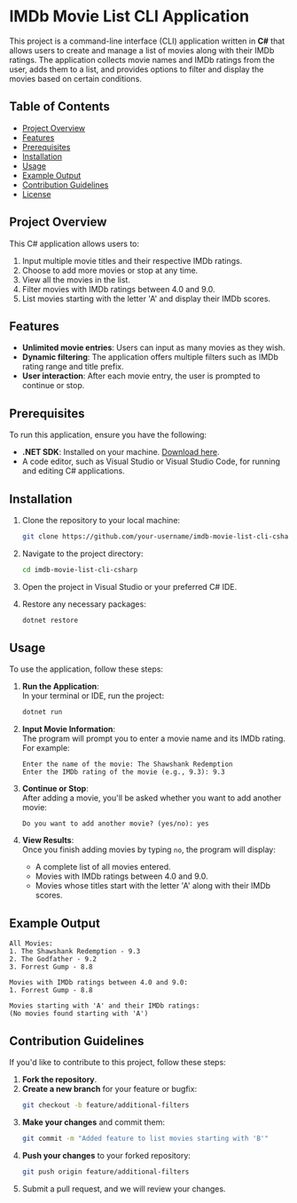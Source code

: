 # IMDb Movie List CLI Application

This project is a command-line interface (CLI) application written in **C#** that allows users to create and manage a list of movies along with their IMDb ratings. The application collects movie names and IMDb ratings from the user, adds them to a list, and provides options to filter and display the movies based on certain conditions.

## Table of Contents
- [Project Overview](#project-overview)
- [Features](#features)
- [Prerequisites](#prerequisites)
- [Installation](#installation)
- [Usage](#usage)
- [Example Output](#example-output)
- [Contribution Guidelines](#contribution-guidelines)
- [License](#license)

## Project Overview

This C# application allows users to:
1. Input multiple movie titles and their respective IMDb ratings.
2. Choose to add more movies or stop at any time.
3. View all the movies in the list.
4. Filter movies with IMDb ratings between 4.0 and 9.0.
5. List movies starting with the letter 'A' and display their IMDb scores.

## Features

- **Unlimited movie entries**: Users can input as many movies as they wish.
- **Dynamic filtering**: The application offers multiple filters such as IMDb rating range and title prefix.
- **User interaction**: After each movie entry, the user is prompted to continue or stop.

## Prerequisites

To run this application, ensure you have the following:
- **.NET SDK**: Installed on your machine. [Download here](https://dotnet.microsoft.com/download).
- A code editor, such as Visual Studio or Visual Studio Code, for running and editing C# applications.

## Installation

1. Clone the repository to your local machine:
   ```bash
   git clone https://github.com/your-username/imdb-movie-list-cli-csharp.git
   ```

2. Navigate to the project directory:
   ```bash
   cd imdb-movie-list-cli-csharp
   ```

3. Open the project in Visual Studio or your preferred C# IDE.

4. Restore any necessary packages:
   ```bash
   dotnet restore
   ```

## Usage

To use the application, follow these steps:

1. **Run the Application**:  
   In your terminal or IDE, run the project:
   ```bash
   dotnet run
   ```

2. **Input Movie Information**:  
   The program will prompt you to enter a movie name and its IMDb rating. For example:
   ```plaintext
   Enter the name of the movie: The Shawshank Redemption
   Enter the IMDb rating of the movie (e.g., 9.3): 9.3
   ```

3. **Continue or Stop**:  
   After adding a movie, you'll be asked whether you want to add another movie:
   ```plaintext
   Do you want to add another movie? (yes/no): yes
   ```

4. **View Results**:  
   Once you finish adding movies by typing `no`, the program will display:
   - A complete list of all movies entered.
   - Movies with IMDb ratings between 4.0 and 9.0.
   - Movies whose titles start with the letter 'A' along with their IMDb scores.

## Example Output

```plaintext
All Movies:
1. The Shawshank Redemption - 9.3
2. The Godfather - 9.2
3. Forrest Gump - 8.8

Movies with IMDb ratings between 4.0 and 9.0:
1. Forrest Gump - 8.8

Movies starting with 'A' and their IMDb ratings:
(No movies found starting with 'A')
```

## Contribution Guidelines

If you'd like to contribute to this project, follow these steps:

1. **Fork the repository**.
2. **Create a new branch** for your feature or bugfix:
   ```bash
   git checkout -b feature/additional-filters
   ```
3. **Make your changes** and commit them:
   ```bash
   git commit -m "Added feature to list movies starting with 'B'"
   ```
4. **Push your changes** to your forked repository:
   ```bash
   git push origin feature/additional-filters
   ```
5. Submit a pull request, and we will review your changes.
